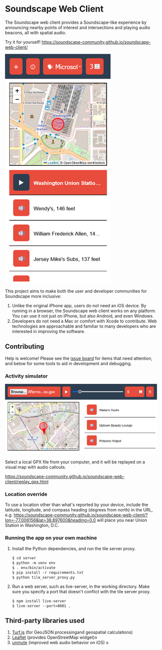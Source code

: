 # Soundscape Web Client

The Soundscape web client provides a Soundscape-like experience by announcing nearby points of interest and intersections and playing audio beacons, all with spatial audio.

Try it for yourself! https://soundscape-community.github.io/soundscape-web-client/

![Screenshot of Soundscape web client](screenshots/main_view.png)

This project aims to make both the user and developer communities for Soundscape more inclusive:
1. Unlike the original iPhone app, users do not need an iOS device. By running in a browser, the Soundscape web client works on any platform. You can use it not just on iPhone, but also Android, and even Windows.
2. Developers do not need a Mac or comfort with Xcode to contribute. Web technologies are approachable and  familiar to many developers who are interested in improving the software.

## Contributing

Help is welcome! Please see the [issue board](https://github.com/soundscape-community/soundscape-web-client/issues) for items that need attention, and below for some tools to aid in development and debugging.

### Activity simulator

![Screenshot of GPX file replay view](screenshots/gpx_replay_view.png)

Select a local GPX file from your computer, and it will be replayed on a visual map with audio callouts.

https://soundscape-community.github.io/soundscape-web-client/replay_gpx.html

### Location override
To use a location other than what's reported by your device, include the latitude, longitude, and compass heading (degrees from north) in the URL, e.g. https://soundscape-community.github.io/soundscape-web-client/?lon=-77.006156&lat=38.897600&heading=0.0 will place you near Union Station in Washington, D.C.

### Running the app on your own machine
1. Install the Python dependencies, and run the tile server proxy.
    ```
    $ cd server
    $ python -m venv env
    $ . env/bin/activate
    $ pip install -r requirements.txt
    $ python tile_server_proxy.py
    ```
2. Run a web server, such as live-server, in the working directory. Make sure you specify a port that doesn't conflict with the tile server proxy.
    ```
    $ npm install live-server
    $ live-server --port=8081 .
    ```

## Third-party libraries used
1. [Turf.js](https://turfjs.org/) (for GeoJSON processingand geospatial calculations)
2. [Leaflet](https://leafletjs.com/) (provides OpenStreetMap widget)≥
3. [unmute](https://github.com/swevans/unmute) (improved web audio behavior on iOS)
≥